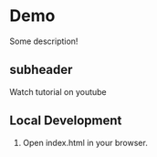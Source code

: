 # Demo

Some description!

## subheader

Watch tutorial on youtube

## Local Development

1. Open index.html in your browser.